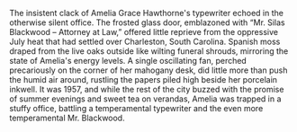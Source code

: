 The insistent clack of Amelia Grace Hawthorne's typewriter echoed in the otherwise silent office.  The frosted glass door, emblazoned with “Mr. Silas Blackwood – Attorney at Law,” offered little reprieve from the oppressive July heat that had settled over Charleston, South Carolina.  Spanish moss draped from the live oaks outside like wilting funeral shrouds, mirroring the state of Amelia's energy levels.  A single oscillating fan, perched precariously on the corner of her mahogany desk, did little more than push the humid air around, rustling the papers piled high beside her porcelain inkwell.  It was 1957, and while the rest of the city buzzed with the promise of summer evenings and sweet tea on verandas, Amelia was trapped in a stuffy office, battling a temperamental typewriter and the even more temperamental Mr. Blackwood.
